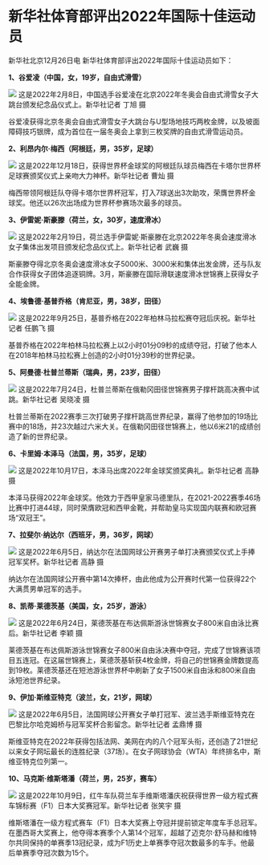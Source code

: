 # 新华社体育部评出2022年国际十佳运动员

新华社北京12月26日电 新华社体育部评出2022年国际十佳运动员如下：

**1、谷爱凌（中国，女，19岁，自由式滑雪）**

![](https://inews.gtimg.com/newsapp_bt/0/15577090617/1000)
这是2022年2月8日，中国选手谷爱凌在北京2022年冬奥会自由式滑雪女子大跳台颁发纪念品仪式上。新华社记者 丁旭 摄

谷爱凌获得北京冬奥会自由式滑雪女子大跳台与U型场地技巧两枚金牌，以及坡面障碍技巧银牌，成为首位在一届冬奥会上拿到三枚奖牌的自由式滑雪运动员。

**2、利昂内尔·梅西（阿根廷，男，35岁，足球）**

![](https://inews.gtimg.com/newsapp_bt/0/15577090621/1000)
这是2022年12月18日，获得世界杯金球奖的阿根廷队球员梅西在卡塔尔世界杯足球赛颁奖仪式上亲吻大力神杯。新华社记者 曹灿 摄

梅西带领阿根廷队夺得卡塔尔世界杯冠军，打入7球送出3次助攻，荣膺世界杯金球奖。他还以26次出场成为世界杯参赛场次最多的球员。

**3、伊雷妮·斯豪滕（荷兰，女，30岁，速度滑冰）**

![](https://inews.gtimg.com/newsapp_bt/0/15577090627/1000)
这是2022年2月19日，荷兰选手伊雷妮·斯豪滕在北京2022年冬奥会速度滑冰女子集体出发项目颁发纪念品仪式上。新华社记者 武巍 摄

斯豪滕夺得北京冬奥会速度滑冰女子5000米、3000米和集体出发金牌，还与队友合作获得女子团体追逐铜牌。3月，斯豪滕在国际滑联速度滑冰世锦赛上获得女子全能金牌。

**4、埃鲁德·基普乔格（肯尼亚，男，38岁，田径）**

![](https://inews.gtimg.com/newsapp_bt/0/15577090629/1000)
这是2022年9月25日，基普乔格在2022年柏林马拉松赛夺冠后庆祝。新华社记者 任鹏飞 摄

基普乔格在2022年柏林马拉松赛上以2小时01分09秒的成绩夺冠，打破了他本人在2018年柏林马拉松赛上创造的2小时01分39秒的世界纪录。

**5、阿曼德·杜普兰蒂斯（瑞典，男，23岁，田径）**

![](https://inews.gtimg.com/newsapp_bt/0/15577090633/1000)
这是2022年7月24日，杜普兰蒂斯在俄勒冈田径世锦赛男子撑杆跳高决赛中试跳。新华社记者 吴晓凌 摄

杜普兰蒂斯在2022赛季三次打破男子撑杆跳高世界纪录，赢得了他参加的19场比赛中的18场，并23次越过六米大关。在俄勒冈田径世锦赛上，他以6米21的成绩创造了新的世界纪录。

**6、卡里姆·本泽马（法国，男，35岁，足球）**

![](https://inews.gtimg.com/newsapp_bt/0/15577090638/1000)
这是2022年10月17日，本泽马出席2022年金球奖颁奖典礼。新华社记者 高静 摄

本泽马获得2022年金球奖。他效力于西甲皇家马德里队，在2021-2022赛季46场比赛中打进44球，同时荣膺欧冠和西甲金靴，并帮助皇马实现国内联赛和欧冠赛场“双冠王”。

**7、拉斐尔·纳达尔（西班牙，男，36岁，网球）**

![](https://inews.gtimg.com/newsapp_bt/0/15577090644/1000)
这是2022年6月5日，纳达尔在法国网球公开赛男子单打决赛颁奖仪式上手捧冠军奖杯。新华社记者 高静 摄

纳达尔在法国网球公开赛中第14次捧杯，由此他成为公开赛时代第一位获得22个大满贯男单冠军的选手。

**8、凯蒂·莱德茨基（美国，女，25岁，游泳）**

![](https://inews.gtimg.com/newsapp_bt/0/15577090646/1000)
这是2022年6月24日，莱德茨基在布达佩斯游泳世锦赛女子800米自由泳比赛后。新华社记者 李颖 摄

莱德茨基在布达佩斯游泳世锦赛女子800米自由泳决赛中夺冠，完成了世锦赛该项目五连冠。在这届世锦赛上，莱德茨基斩获4枚金牌，将自己的世锦赛金牌数提高到19枚。莱德茨基还在短池游泳世界杯中刷新了女子1500米自由泳和800米自由泳短池世界纪录。

**9、伊加·斯维亚特克（波兰，女，21岁，网球）**

![](https://inews.gtimg.com/newsapp_bt/0/15577090649/1000)
这是2022年6月5日，法国网球公开赛女子单打冠军、波兰选手斯维亚特克在巴黎比尔哈克姆桥与冠军奖杯合影留念。新华社记者 孟鼎博 摄

斯维亚特克在2022年获得包括法网、美网在内的八个冠军头衔，还创造了21世纪以来女子网坛最长的连胜纪录（37场）。在女子网球协会（WTA）年终排名中，斯维亚特克位列第一。

**10、马克斯·维斯塔潘（荷兰，男，25岁，赛车）**

![](https://inews.gtimg.com/newsapp_bt/0/15577090650/1000)
这是2022年10月9日，红牛车队荷兰车手维斯塔潘庆祝获得世界一级方程式赛车锦标赛（F1）日本大奖赛冠军。新华社记者 张笑宇 摄

维斯塔潘在一级方程式赛车（F1）日本大奖赛上夺冠并提前锁定年度车手总冠军。在墨西哥大奖赛上，他夺得本赛季个人第14个冠军，超越了迈克尔·舒马赫和维特尔共同保持的单赛季13冠纪录，成为F1历史上单赛季夺冠次数最多的车手。他最后单赛季夺冠次数为15个。

